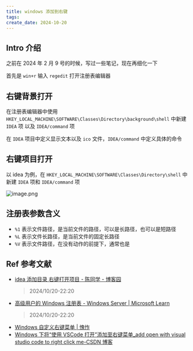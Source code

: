 ```yaml
---
title: windows 添加到右键
tags:
create_date: 2024-10-20
---
```


## Intro 介绍

之前在 2024 年 2 月 9 号的时候，写过一些笔记，现在再细化一下

首先是 `win+r` 输入 `regedit` 打开注册表编辑器

## 右键背景打开

在注册表编辑器中使用 `HKEY_LOCAL_MACHINE\SOFTWARE\Classes\Directory\background\shell` 中新建 `IDEA` 项 以及 `IDEA/command` 项

在 `IDEA` 项目中定义显示文本以及 `ico` 文件，`IDEA/command` 中定义具体的命令

## 右键项目打开

以 idea 为例，在 `HKEY_LOCAL_MACHINE\SOFTWARE\Classes\Directory\shell` 中新建 `IDEA` 项和 `IDEA/command` 项

![image.png](https://assets-1302294329.cos.ap-shanghai.myqcloud.com/2024/md/20241020170354.png)

## 注册表参数含义

- `%1` 表示文件路径，是当前文件的路径，可以是长路径，也可以是短路径
- `%L` 表示文件长路径，是当前文件的固定长路径
- `%V` 表示文件路径，在没有动作的前提下，通常也是

## Ref 参考文献

- [idea 添加目录 右键打开项目 - 陈同学 - 博客园](https://www.cnblogs.com/chencidi/p/14060921.html)
  > 2024/10/20-22:20
- [高级用户的 Windows 注册表 - Windows Server | Microsoft Learn](https://learn.microsoft.com/zh-cn/troubleshoot/windows-server/performance/windows-registry-advanced-users)
  > 2024/10/20-22:20
- [Windows 自定义右键菜单 | 愧怍](https://kuizuo.cn/docs/windows-custom-right-click-menu/)
- [Windows 下将“使用 VSCode 打开”添加至右键菜单\_add open with visual studio code to right click me-CSDN 博客](https://blog.csdn.net/ArthurCaoMH/article/details/89949447)
